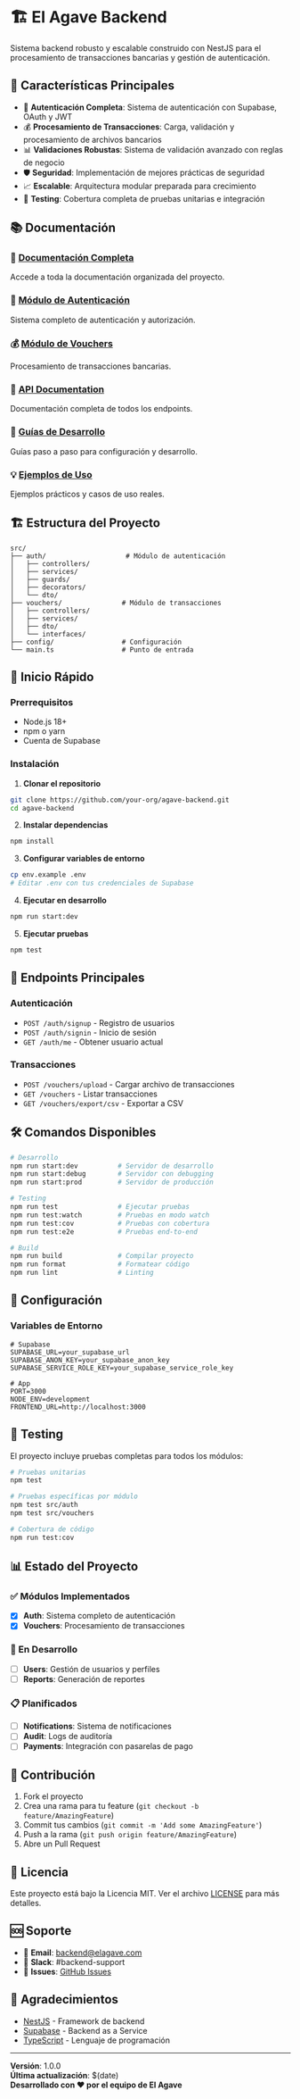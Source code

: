 # 🏗️ El Agave Backend

Sistema backend robusto y escalable construido con NestJS para el procesamiento de transacciones bancarias y gestión de autenticación.

## 🚀 Características Principales

- 🔐 **Autenticación Completa**: Sistema de autenticación con Supabase, OAuth y JWT
- 💰 **Procesamiento de Transacciones**: Carga, validación y procesamiento de archivos bancarios
- 📊 **Validaciones Robustas**: Sistema de validación avanzado con reglas de negocio
- 🛡️ **Seguridad**: Implementación de mejores prácticas de seguridad
- 📈 **Escalable**: Arquitectura modular preparada para crecimiento
- 🧪 **Testing**: Cobertura completa de pruebas unitarias e integración

## 📚 Documentación

### 📖 [Documentación Completa](./docs/README.md)
Accede a toda la documentación organizada del proyecto.

### 🔐 [Módulo de Autenticación](./docs/modules/auth/README.md)
Sistema completo de autenticación y autorización.

### 💰 [Módulo de Vouchers](./docs/modules/vouchers/README.md)
Procesamiento de transacciones bancarias.

### 🔗 [API Documentation](./docs/api/README.md)
Documentación completa de todos los endpoints.

### 📖 [Guías de Desarrollo](./docs/guides/README.md)
Guías paso a paso para configuración y desarrollo.

### 💡 [Ejemplos de Uso](./docs/examples/README.md)
Ejemplos prácticos y casos de uso reales.

## 🏗️ Estructura del Proyecto

```
src/
├── auth/                    # Módulo de autenticación
│   ├── controllers/
│   ├── services/
│   ├── guards/
│   ├── decorators/
│   └── dto/
├── vouchers/               # Módulo de transacciones
│   ├── controllers/
│   ├── services/
│   ├── dto/
│   └── interfaces/
├── config/                 # Configuración
└── main.ts                 # Punto de entrada
```

## 🚀 Inicio Rápido

### Prerrequisitos

- Node.js 18+ 
- npm o yarn
- Cuenta de Supabase

### Instalación

1. **Clonar el repositorio**
```bash
git clone https://github.com/your-org/agave-backend.git
cd agave-backend
```

2. **Instalar dependencias**
```bash
npm install
```

3. **Configurar variables de entorno**
```bash
cp env.example .env
# Editar .env con tus credenciales de Supabase
```

4. **Ejecutar en desarrollo**
```bash
npm run start:dev
```

5. **Ejecutar pruebas**
```bash
npm test
```

## 📡 Endpoints Principales

### Autenticación
- `POST /auth/signup` - Registro de usuarios
- `POST /auth/signin` - Inicio de sesión
- `GET /auth/me` - Obtener usuario actual

### Transacciones
- `POST /vouchers/upload` - Cargar archivo de transacciones
- `GET /vouchers` - Listar transacciones
- `GET /vouchers/export/csv` - Exportar a CSV

## 🛠️ Comandos Disponibles

```bash
# Desarrollo
npm run start:dev          # Servidor de desarrollo
npm run start:debug        # Servidor con debugging
npm run start:prod         # Servidor de producción

# Testing
npm run test               # Ejecutar pruebas
npm run test:watch         # Pruebas en modo watch
npm run test:cov           # Pruebas con cobertura
npm run test:e2e           # Pruebas end-to-end

# Build
npm run build              # Compilar proyecto
npm run format             # Formatear código
npm run lint               # Linting
```

## 🔧 Configuración

### Variables de Entorno

```env
# Supabase
SUPABASE_URL=your_supabase_url
SUPABASE_ANON_KEY=your_supabase_anon_key
SUPABASE_SERVICE_ROLE_KEY=your_supabase_service_role_key

# App
PORT=3000
NODE_ENV=development
FRONTEND_URL=http://localhost:3000
```

## 🧪 Testing

El proyecto incluye pruebas completas para todos los módulos:

```bash
# Pruebas unitarias
npm test

# Pruebas específicas por módulo
npm test src/auth
npm test src/vouchers

# Cobertura de código
npm run test:cov
```

## 📊 Estado del Proyecto

### ✅ Módulos Implementados
- [x] **Auth**: Sistema completo de autenticación
- [x] **Vouchers**: Procesamiento de transacciones

### 🚧 En Desarrollo
- [ ] **Users**: Gestión de usuarios y perfiles
- [ ] **Reports**: Generación de reportes

### 📋 Planificados
- [ ] **Notifications**: Sistema de notificaciones
- [ ] **Audit**: Logs de auditoría
- [ ] **Payments**: Integración con pasarelas de pago

## 🤝 Contribución

1. Fork el proyecto
2. Crea una rama para tu feature (`git checkout -b feature/AmazingFeature`)
3. Commit tus cambios (`git commit -m 'Add some AmazingFeature'`)
4. Push a la rama (`git push origin feature/AmazingFeature`)
5. Abre un Pull Request

## 📝 Licencia

Este proyecto está bajo la Licencia MIT. Ver el archivo [LICENSE](LICENSE) para más detalles.

## 🆘 Soporte

- 📧 **Email**: backend@elagave.com
- 💬 **Slack**: #backend-support
- 🐛 **Issues**: [GitHub Issues](https://github.com/your-org/agave-backend/issues)

## 🙏 Agradecimientos

- [NestJS](https://nestjs.com/) - Framework de backend
- [Supabase](https://supabase.com/) - Backend as a Service
- [TypeScript](https://www.typescriptlang.org/) - Lenguaje de programación

---

**Versión**: 1.0.0  
**Última actualización**: $(date)  
**Desarrollado con ❤️ por el equipo de El Agave**
